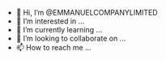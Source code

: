 - 👋 Hi, I’m @EMMANUELCOMPANYLIMITED
- 👀 I’m interested in ...
- 🌱 I’m currently learning ...
- 💞️ I’m looking to collaborate on ...
- 📫 How to reach me ...

<!---
EMMANUELCOMPANYLIMITED/EMMANUELCOMPANYLIMITED is a ✨ special ✨ repository because its `README.md` (this file) appears on your GitHub profile.
You can click the Preview link to take a look at your changes.
--->
